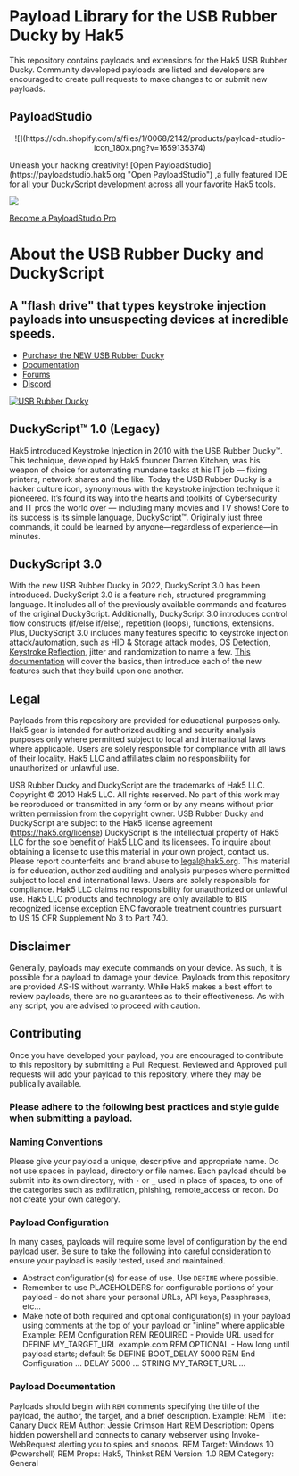 # Payload Library for the USB Rubber Ducky by Hak5
This repository contains payloads and extensions for the Hak5 USB Rubber Ducky. Community developed payloads are listed and developers are encouraged to create pull requests to make changes to or submit new payloads.

## PayloadStudio
<p align="center">
![](https://cdn.shopify.com/s/files/1/0068/2142/products/payload-studio-icon_180x.png?v=1659135374)
</p>
Unleash your hacking creativity! [Open PayloadStudio](https://payloadstudio.hak5.org "Open PayloadStudio")
,a fully featured IDE for all your DuckyScript development across all your favorite Hak5 tools.

![](https://cdn.shopify.com/s/files/1/0068/2142/files/payload-studio-error-checking_600x.gif)


[Become a PayloadStudio Pro](https://hak5.org/products/payload-studio-pro "Become a PayloadStudio Pro")

# About the USB Rubber Ducky and DuckyScript
## A "flash drive" that types keystroke injection payloads into unsuspecting devices at incredible speeds.
-   [Purchase the NEW USB Rubber Ducky](https://hak5.org/products/usb-rubber-ducky "Purchase the NEW USB Rubber Ducky")
-   [Documentation](https://docs.hak5.org/hak5-usb-rubber-ducky/ "Documentation")
-   [Forums](https://forums.hak5.org/forum/111-new-usb-rubber-ducky/ "Forums")
-   [Discord](https://hak5.org/discord "Discord")

[![USB Rubber Ducky](https://files.gitbook.com/v0/b/gitbook-x-prod.appspot.com/o/spaces%2F-MiIkRK_o3RBhZzUkrzr%2Fuploads%2FW1Cy0NoSZJhOkaG7gk9t%2Fusb-rubber-ducky-3d-white-bg.png?alt=media&token=7a92ff75-c7ae-4280-b4da-690bef71dac8)](https://hak5.org/products/usb-rubber-ducky)

## DuckyScript™ 1.0 (Legacy)
Hak5 introduced Keystroke Injection in 2010 with the USB Rubber Ducky™. This technique, developed by Hak5 founder Darren Kitchen, was his weapon of choice for automating mundane tasks at his IT job — fixing printers, network shares and the like.
Today the USB Rubber Ducky is a hacker culture icon, synonymous with the keystroke injection technique it pioneered. It’s found its way into the hearts and toolkits of Cybersecurity and IT pros the world over — including many movies and TV shows!
Core to its success is its simple language, DuckyScript™. Originally just three commands, it could be learned by anyone—regardless of experience—in minutes.

## DuckyScript 3.0
With the new USB Rubber Ducky in 2022, DuckyScript 3.0 has been introduced.
DuckyScript 3.0 is a feature rich, structured programming language. It includes all of the previously available commands and features of the original DuckyScript.
Additionally, DuckyScript 3.0 introduces control flow constructs (if/else if/else), repetition (loops), functions, extensions.
Plus, DuckyScript 3.0 includes many features specific to keystroke injection attack/automation, such as HID & Storage attack modes, OS Detection, [Keystroke Reflection](https://shop.hak5.org/pages/keystroke-reflection "Keystroke Reflection"), jitter and randomization to name a few.
[This documentation](https://docs.hak5.org/hak5-usb-rubber-ducky/ "This documentation") will cover the basics, then introduce each of the new features such that they build upon one another.

## Legal
Payloads from this repository are provided for educational purposes only.  Hak5 gear is intended for authorized auditing and security analysis purposes only where permitted subject to local and international laws where applicable. Users are solely responsible for compliance with all laws of their locality. Hak5 LLC and affiliates claim no responsibility for unauthorized or unlawful use.

USB Rubber Ducky and DuckyScript are the trademarks of Hak5 LLC. Copyright © 2010 Hak5 LLC. All rights reserved. No part of this work may be reproduced or transmitted in any form or by any means without prior written permission from the copyright owner.
USB Rubber Ducky and DuckyScript are subject to the Hak5 license agreement (https://hak5.org/license)
DuckyScript is the intellectual property of Hak5 LLC for the sole benefit of Hak5 LLC and its licensees. To inquire about obtaining a license to use this material in your own project, contact us. Please report counterfeits and brand abuse to legal@hak5.org.
This material is for education, authorized auditing and analysis purposes where permitted subject to local and international laws. Users are solely responsible for compliance. Hak5 LLC claims no responsibility for unauthorized or unlawful use.
Hak5 LLC products and technology are only available to BIS recognized license exception ENC favorable treatment countries pursuant to US 15 CFR Supplement No 3 to Part 740.

## Disclaimer
Generally, payloads may execute commands on your device. As such, it is possible for a payload to damage your device. Payloads from this repository are provided AS-IS without warranty. While Hak5 makes a best effort to review payloads, there are no guarantees as to their effectiveness. As with any script, you are advised to proceed with caution.

## Contributing
Once you have developed your payload, you are encouraged to contribute to this repository by submitting a Pull Request. Reviewed and Approved pull requests will add your payload to this repository, where they may be publically available.

### Please adhere to the following best practices and style guide when submitting a payload.

### Naming Conventions
Please give your payload a unique, descriptive and appropriate name. Do not use spaces in payload, directory or file names. Each payload should be submit into its own directory, with `-` or `_` used in place of spaces, to one of the categories such as exfiltration, phishing, remote_access or recon. Do not create your own category.

### Payload Configuration
In many cases, payloads will require some level of configuration by the end payload user. Be sure to take the following into careful consideration to ensure your payload is easily tested, used and maintained. 

- Abstract configuration(s) for ease of use. Use `DEFINE` where possible.
- Remember to use PLACEHOLDERS for configurable portions of your payload - do not share your personal URLs, API keys, Passphrases, etc...
- Make note of both required and optional configuration(s) in your payload using comments at the top of your payload or "inline" where applicable
	Example: 
		REM Configuration
		REM REQUIRED - Provide URL used for <something> 
		DEFINE MY_TARGET_URL example.com
		REM OPTIONAL - How long until payload starts; default 5s
		DEFINE BOOT_DELAY 5000
		REM End Configuration
		...
		DELAY 5000
		...
		STRING MY_TARGET_URL
		...

### Payload Documentation 
Payloads should begin with `REM` comments specifying the title of the payload, the author, the target, and a brief description.
 	Example:
	    	REM Title: Canary Duck
		REM Author: Jessie Crimson Hart
		REM Description: Opens hidden powershell and connects to canary webserver using Invoke-WebRequest alerting you to spies and snoops.
		REM Target: Windows 10 (Powershell)
		REM Props: Hak5, Thinkst
		REM Version: 1.0
		REM Category: General

